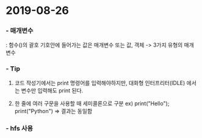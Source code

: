 # 2019-08-26

### - 매개변수
: 함수()의 괄호 기호안에 들어가는 값은 매개변수 또는 값, 객체 -> 3가지 유형의 매개변수

### - Tip
1. 코드 작성기에서는 print 명령어를 입력해야하지만, 
 대화형 인터프리터(IDLE) 에서는 변수만 입력해도 print 된다.

2. 한 줄에 여러 구문을 사용할 때 세미콜론으로 구분
 ex) print("Hello"); print("Python")
 => 결과는 동일함

 ### - hfs 사용